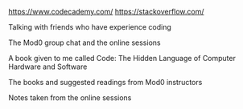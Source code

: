 https://www.codecademy.com/ https://stackoverflow.com/

Talking with friends who have experience coding

The Mod0 group chat and the online sessions

A book given to me called Code: The Hidden Language of Computer Hardware and Software

The books and suggested readings from Mod0 instructors

Notes taken from the online sessions
